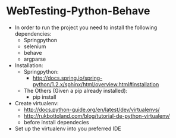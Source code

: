# WebTesting-Python-Behave

+ In order to run the project you need to install the following dependencies:
  - Springpython
  - selenium
  - behave
  - argparse
+ Installation:
  - Springpython:
    - http://docs.spring.io/spring-python/1.2.x/sphinx/html/overview.html#installation
  - The Others (Given a pip already installed):
    - pip install <dependecy>
+ Create virtualenv:
  - http://docs.python-guide.org/en/latest/dev/virtualenvs/
  - http://rukbottoland.com/blog/tutorial-de-python-virtualenv/
  - before install dependecies
+ Set up the virtualenv into you preferred IDE

